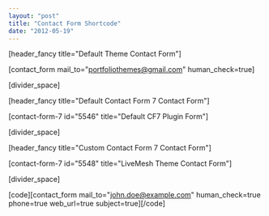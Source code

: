 ```yaml
---
layout: "post"
title: "Contact Form Shortcode"
date: "2012-05-19"
---
```


[header_fancy title="Default Theme Contact Form"]

[contact_form mail_to="portfoliothemes@gmail.com" human_check=true]

[divider_space]

[header_fancy title="Default Contact Form 7 Contact Form"]

[contact-form-7 id="5546" title="Default CF7 Plugin Form"]

[divider_space]

[header_fancy title="Custom Contact Form 7 Contact Form"]

[contact-form-7 id="5548" title="LiveMesh Theme Contact Form"]

[divider_space]

[code][contact_form mail_to="john.doe@example.com" human_check=true phone=true web_url=true subject=true][/code]